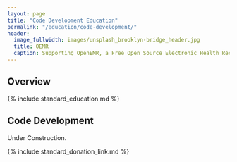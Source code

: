 ```yaml
---
layout: page
title: "Code Development Education"
permalink: "/education/code-development/"
header:
  image_fullwidth: images/unsplash_brooklyn-bridge_header.jpg
  title: OEMR
  caption: Supporting OpenEMR, a Free Open Source Electronic Health Record
---
```


## Overview
{% include standard_education.md %}

## Code Development
Under Construction.

{% include standard_donation_link.md %}
